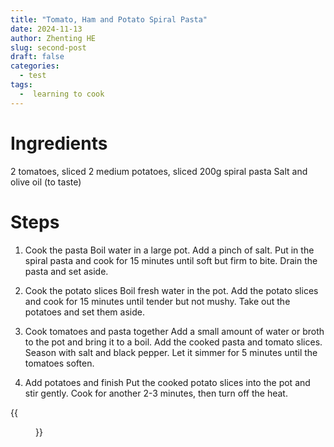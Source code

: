 ```yaml
---
title: "Tomato, Ham and Potato Spiral Pasta"
date: 2024-11-13
author: Zhenting HE
slug: second-post
draft: false
categories:
  - test
tags:
  -  learning to cook
---
```

# Ingredients
2 tomatoes, sliced
2 medium potatoes, sliced
200g spiral pasta
Salt and olive oil (to taste)

# Steps
1. Cook the pasta
Boil water in a large pot. Add a pinch of salt.
Put in the spiral pasta and cook for 15 minutes until soft but firm to bite.
Drain the pasta and set aside.

2. Cook the potato slices
Boil fresh water in the pot.
Add the potato slices and cook for 15 minutes until tender but not mushy.
Take out the potatoes and set them aside.

3. Cook tomatoes and pasta together
Add a small amount of water or broth to the pot and bring it to a boil.
Add the cooked pasta and tomato slices. Season with salt and black pepper.
Let it simmer for 5 minutes until the tomatoes soften.

4. Add potatoes and finish
Put the cooked potato slices into the pot and stir gently.
Cook for another 2-3 minutes, then turn off the heat.

{{<figure src="/images/Recipe/2024-11-13.jpg" title="Learning to Cook Noodles, aka Survival Challenge haha" width="360">}}